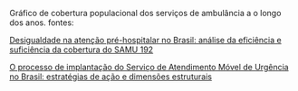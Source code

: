 Gráfico de cobertura populacional dos serviços de ambulância a o longo dos anos.
fontes:

[Desigualdade na atenção pré-hospitalar no Brasil: análise da eficiência e suficiência da cobertura do SAMU 192](https://www.scielosp.org/article/csc/2022.v27n7/2921-2934)

[O processo de implantação do Serviço de Atendimento Móvel de Urgência no Brasil: estratégias de ação e dimensões estruturais](https://www.scielosp.org/article/csp/2017.v33n7/e00043716)
